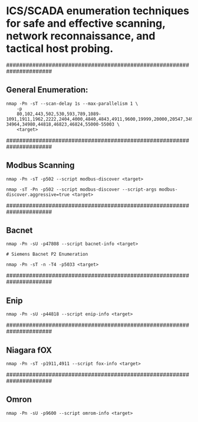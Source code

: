 # ICS/SCADA enumeration techniques for safe and effective scanning, network reconnaissance, and tactical host probing.

######################################################################

## General Enumeration:

```
nmap -Pn -sT --scan-delay 1s --max-parallelism 1 \
    -p
    80,102,443,502,530,593,789,1089-1091,1911,1962,2222,2404,4000,4840,4843,4911,9600,19999,20000,20547,34962-34964,34980,44818,46823,46824,55000-55003 \
    <target>
```

######################################################################

## Modbus Scanning

```
nmap -Pn -sT -p502 --script modbus-discover <target>

nmap -sT -Pn -p502 --script modbus-discover --script-args modbus-discover.aggressive=true <target>
```

######################################################################

## Bacnet

```
nmap -Pn -sU -p47808 --script bacnet-info <target>

# Siemens Bacnet P2 Enumeration 

nmap -Pn -sT -n -T4 -p5033 <target> 
```

######################################################################


## Enip

```nmap -Pn -sU -p44818 --script enip-info <target>```

######################################################################


## Niagara fOX

```nmap -Pn -sT -p1911,4911 --script fox-info <target>```

######################################################################


## Omron

```nmap -Pn -sU -p9600 --script omrom-info <target>```
